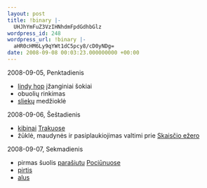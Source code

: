 ```yaml
---
layout: post
title: !binary |-
  UHJhYmFuZ3VzIHNhdmFpdGdhbGlz
wordpress_id: 248
wordpress_url: !binary |-
  aHR0cHM6Ly9qYWt1dC5pcy8/cD0yNDg=
date: 2008-09-08 00:03:23.000000000 +00:00
---
```

2008-09-05, Penktadienis
<ul>
<li><a href="http://lt.wikipedia.org/wiki/Lindyhopas">lindy hop</a> įžanginiai šokiai</lip>
<li>obuolių rinkimas</lip>
<li><a href="http://lt.wikipedia.org/wiki/Sliekas">sliekų</a> medžioklė</lip>
</ul>
2008-09-06, Šeštadienis
<ul>
<li><a href="http://pl.wikipedia.org/wiki/Kybyn">kibinai</a> <a href="http://lt.wikipedia.org/wiki/Trakai">Trakuose</a></li>
<li>žūklė, maudynės ir pasiplaukiojimas valtimi prie <a href="http://lt.wikipedia.org/wiki/Skaistis_(Trakų_r.)">Skaisčio ežero</a></li>
</ul>
2008-09-07, Sekmadienis
<ul>
<li>pirmas šuolis <a href="http://lt.wikipedia.org/wiki/Parašiutas">parašiutu</a> <a href="http://en.wikipedia.org/wiki/Pociūnai_Airport">Pociūnuose</a></li>
<li><a href="http://lt.wikipedia.org/wiki/Pirtis">pirtis</a></li>
<li><a href="http://lt.wikipedia.org/wiki/Alus">alus</a></li>
</ul>
